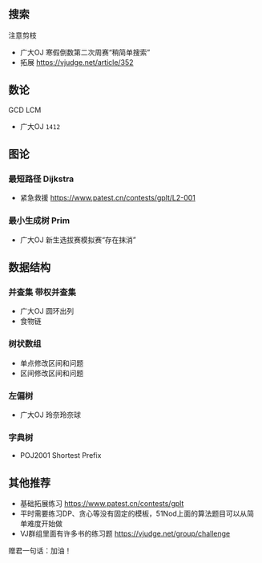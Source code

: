 ## 搜索
注意剪枝
* 广大OJ 寒假倒数第二次周赛“稍简单搜索”
* 拓展 https://vjudge.net/article/352

## 数论 
GCD LCM
* 广大OJ `1412`

## 图论
### 最短路径 Dijkstra
* 紧急救援 https://www.patest.cn/contests/gplt/L2-001

### 最小生成树 Prim
* 广大OJ 新生选拔赛模拟赛“存在抹消”

## 数据结构
### 并查集 带权并查集
* 广大OJ 圆环出列
* 食物链

### 树状数组
* 单点修改区间和问题
* 区间修改区间和问题

### 左偏树
* 广大OJ 玲奈玲奈球

### 字典树
* POJ2001 Shortest Prefix

## 其他推荐
* 基础拓展练习 https://www.patest.cn/contests/gplt
* 平时需要练习DP、贪心等没有固定的模板，51Nod上面的算法题目可以从简单难度开始做
* VJ群组里面有许多书的练习题 https://vjudge.net/group/challenge

赠君一句话：加油！
